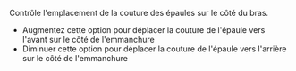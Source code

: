 Contrôle l'emplacement de la couture des épaules sur le côté du bras.

- Augmentez cette option pour déplacer la couture de l'épaule vers l'avant sur le côté de l'emmanchure
- Diminuer cette option pour déplacer la couture de l'épaule vers l'arrière sur le côté de l'emmanchure

